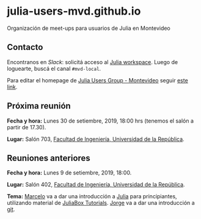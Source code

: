 # julia-users-mvd.github.io

Organización de meet-ups para usuarios de Julia en Montevideo

## Contacto

Encontranos en *Slack*: solicitá acceso al [Julia workspace](https://slackinvite.julialang.org/). Luego de loguearte, buscá el canal `#mvd-local`. 

Para editar el homepage de [Julia Users Group - Montevideo](https://julia-users-mvd.github.io/) seguir [este link](https://github.com/julia-users-mvd/julia-users-mvd.github.io).

## Próxima reunión

**Fecha y hora:** Lunes 30 de setiembre, 2019, 18:00 hrs (tenemos el salón a partir de 17.30).

**Lugar:** Salón 703, [Facultad de Ingeniería, Universidad de la República](https://goo.gl/maps/ZDjfxe8MNFjoA9ZL9).

## Reuniones anteriores

**Fecha y hora:** Lunes 9 de setiembre, 2019, 18:00.

**Lugar:** Salón 402, [Facultad de Ingeniería, Universidad de la República](https://goo.gl/maps/ZDjfxe8MNFjoA9ZL9).

**Tema:** [Marcelo](http://github.com/mforets) va a dar una introducción a [Julia](http://julialang.org) para principiantes, utilizando material de [JuliaBox Tutorials](https://github.com/JuliaComputing/JuliaBoxTutorials/tree/master/introductory-tutorials/intro-to-julia). [Jorge](http://github.com/jorgepz) va a dar una introducción a [git](https://es.wikipedia.org/wiki/Git).

